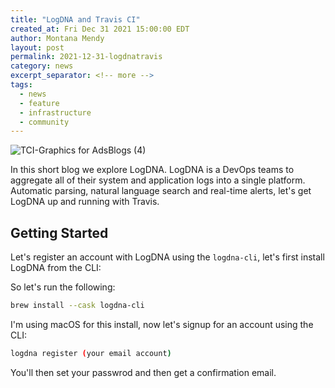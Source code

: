 ```yaml
---
title: "LogDNA and Travis CI"
created_at: Fri Dec 31 2021 15:00:00 EDT
author: Montana Mendy
layout: post
permalink: 2021-12-31-logdnatravis
category: news
excerpt_separator: <!-- more --> 
tags:
  - news
  - feature
  - infrastructure
  - community
---
```


![TCI-Graphics for AdsBlogs (4)](https://user-images.githubusercontent.com/20936398/147834223-7b2558f0-8811-4193-a57c-73edd0c76852.png)

In this short blog we explore LogDNA. LogDNA is a DevOps teams to aggregate all of their system and application logs into a single platform. Automatic parsing, natural language search and real-time alerts, let's get LogDNA up and running with Travis. 

<!-- more --> 

## Getting Started 

Let's register an account with LogDNA using the `logdna-cli`, let's first install LogDNA from the CLI: 

So let's run the following: 

```bash
brew install --cask logdna-cli
```

I'm using macOS for this install, now let's signup for an account using the CLI:


```bash
logdna register (your email account) 
```

You'll then set your passwrod and then get a confirmation email. 

